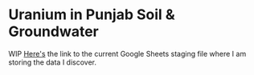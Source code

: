 # Uranium in Punjab Soil & Groundwater
WIP
[Here's](https://docs.google.com/spreadsheets/d/1YLMoh0YfT4zJe-DiPFVBRuhHBOm8oWjn5NrmUx8y-74/edit?usp=sharing) the link to the current Google Sheets staging file where I am storing the data I discover.
